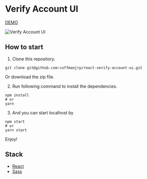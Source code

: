 # Verify Account UI

[DEMO](https://react-verify-account-ui.vercel.app/)

![Verify Account UI](https://res.cloudinary.com/coffmanjrp-dev/image/upload/v1643409433/coffmanjrp.io/verify_account_ui_65fdb38dc5.png)

## How to start

1. Clone this repository.

```
git clone git@github.com:coffmanjrp/react-verify-account-ui.git
```

Or download the zip file.

2. Run following command to install the dependencies.

```
npm install
# or
yarn
```

3. And you can start localhost by

```
npm start
# or
yarn start
```

Enjoy!

## Stack

- [React](https://reactjs.org/)
- [Sass](https://sass-lang.com/)
